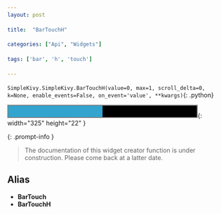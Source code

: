 ```yaml
---
layout: post

title:  "BarTouchH"

categories: ["Api", "Widgets"]

tags: ['bar', 'h', 'touch']

---
```

`SimpleKivy.SimpleKivy.BarTouchH(value=0, max=1, scroll_delta=0, k=None, enable_events=False, on_event='value', **kwargs)`{: .python}


![BarTouchH.png](assets/img/docs/BarTouchH.png){: width="325" height="22" }


{: .prompt-info }

> The documentation of this widget creator function is under construction. Please come back at a latter date.

## Alias
- **BarTouch**
- **BarTouchH**

